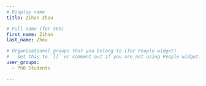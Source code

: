 ```yaml
---
# Display name
title: Zihan Zhou

# Full name (for SEO)
first_name: Zihan
last_name: Zhou

# Organizational groups that you belong to (for People widget)
#   Set this to `[]` or comment out if you are not using People widget.
user_groups:
  - PhD Students

---
```

